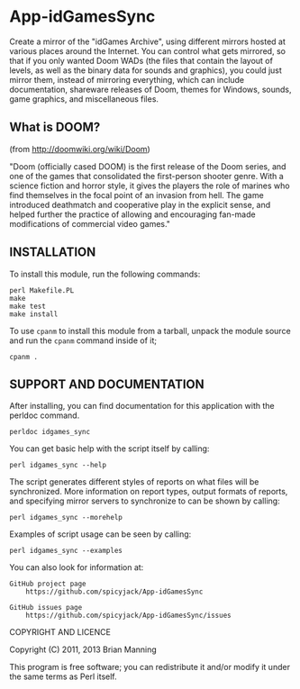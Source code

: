 # App-idGamesSync #

Create a mirror of the "idGames Archive", using different mirrors hosted at
various places around the Internet.  You can control what gets mirrored, so
that if you only wanted Doom WADs (the files that contain the layout of levels,
as well as the binary data for sounds and graphics), you could just mirror
them, instead of mirroring everything, which can include documentation,
shareware releases of Doom, themes for Windows, sounds, game graphics, and
miscellaneous files.

## What is DOOM? ##

(from http://doomwiki.org/wiki/Doom)

"Doom (officially cased DOOM) is the first release of the Doom series, and one
of the games that consolidated the first-person shooter genre. With a science
fiction and horror style, it gives the players the role of marines who find
themselves in the focal point of an invasion from hell. The game introduced
deathmatch and cooperative play in the explicit sense, and helped further the
practice of allowing and encouraging fan-made modifications of commercial
video games."

## INSTALLATION ##

To install this module, run the following commands:

	perl Makefile.PL
	make
	make test
	make install

To use `cpanm` to install this module from a tarball, unpack the module source
and run the `cpanm` command inside of it;

    cpanm .

## SUPPORT AND DOCUMENTATION ##

After installing, you can find documentation for this application with the
perldoc command.

    perldoc idgames_sync

You can get basic help with the script itself by calling:

    perl idgames_sync --help

The script generates different styles of reports on what files will be
synchronized.  More information on report types, output formats of reports,
and specifying mirror servers to synchronize to can be shown by calling:

    perl idgames_sync --morehelp

Examples of script usage can be seen by calling:

    perl idgames_sync --examples

You can also look for information at:

    GitHub project page
        https://github.com/spicyjack/App-idGamesSync

    GitHub issues page
        https://github.com/spicyjack/App-idGamesSync/issues

COPYRIGHT AND LICENCE

Copyright (C) 2011, 2013 Brian Manning

This program is free software; you can redistribute it and/or modify it
under the same terms as Perl itself.

